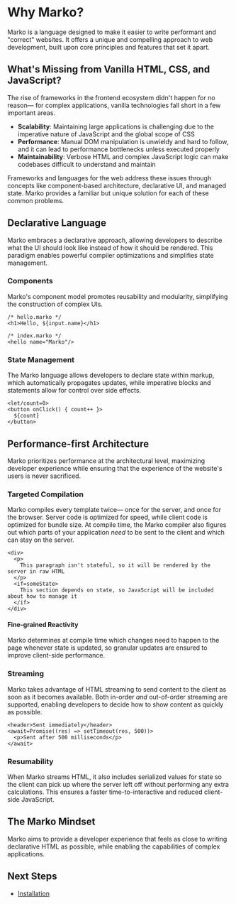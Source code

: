 # Why Marko?

Marko is a language designed to make it easier to write performant and "correct" websites. It offers a unique and compelling approach to web development, built upon core principles and features that set it apart.

## What's Missing from Vanilla HTML, CSS, and JavaScript?

The rise of frameworks in the frontend ecosystem didn't happen for no reason— for complex applications, vanilla technologies fall short in a few important areas.

- **Scalability**: Maintaining large applications is challenging due to the imperative nature of JavaScript and the global scope of CSS
- **Performance**: Manual DOM manipulation is unwieldy and hard to follow, and it can lead to performance bottlenecks unless executed properly
- **Maintainability**: Verbose HTML and complex JavaScript logic can make codebases difficult to understand and maintain

Frameworks and languages for the web address these issues through concepts like component-based architecture, declarative UI, and managed state. Marko provides a familiar but unique solution for each of these common problems.

## Declarative Language

Marko embraces a declarative approach, allowing developers to describe what the UI should look like instead of how it should be rendered. This paradigm enables powerful compiler optimizations and simplifies state management.

### Components

Marko's component model promotes reusability and modularity, simplifying the construction of complex UIs.

```marko
/* hello.marko */
<h1>Hello, ${input.name}</h1>
```

```marko
/* index.marko */
<hello name="Marko"/>
```

### State Management

The Marko language allows developers to declare state within markup, which automatically propagates updates, while imperative blocks and statements allow for control over side effects.

```marko
<let/count=0>
<button onClick() { count++ }>
  ${count}
</button>
```

## Performance-first Architecture

Marko prioritizes performance at the architectural level, maximizing developer experience while ensuring that the experience of the website's users is never sacrificed.

### Targeted Compilation

Marko compiles every template twice— once for the server, and once for the browser. Server code is optimized for speed, while client code is optimized for bundle size. At compile time, the Marko compiler also figures out which parts of your application _need_ to be sent to the client and which can stay on the server.

```marko
<div>
  <p>
    This paragraph isn't stateful, so it will be rendered by the server in raw HTML
  </p>
  <if=someState>
    This section depends on state, so JavaScript will be included about how to manage it
  </if>
</div>
```

#### Fine-grained Reactivity

Marko determines at compile time which changes need to happen to the page whenever state is updated, so granular updates are ensured to improve client-side performance.

### Streaming

Marko takes advantage of HTML streaming to send content to the client as soon as it becomes available. Both in-order _and_ out-of-order streaming are supported, enabling developers to decide how to show content as quickly as possible.

```marko
<header>Sent immediately</header>
<await=Promise((res) => setTimeout(res, 500))>
  <p>Sent after 500 milliseconds</p>
</await>
```

### Resumability

When Marko streams HTML, it also includes serialized values for state so the client can pick up where the server left off without performing any extra calculations. This ensures a faster time-to-interactive and reduced client-side JavaScript.

## The Marko Mindset

Marko aims to provide a developer experience that feels as close to writing declarative HTML as possible, while enabling the capabilities of complex applications.

## Next Steps

- [Installation](./installation.md)
